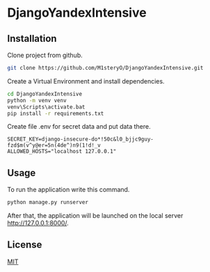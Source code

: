 # DjangoYandexIntensive

## Installation

Clone project from github.

```bash
git clone https://github.com/M1steryO/DjangoYandexIntensive.git
```


Create a Virtual Environment and install dependencies.

```bash
cd DjangoYandexIntensive
python -m venv venv
venv\Scripts\activate.bat
pip install -r requirements.txt
```

Create file .env for secret data and put data there.

```shell
SECRET_KEY=django-insecure-do*!50c&l0_bjjc9guy-fzd$m(v^y@er=5n(4de^)n9(1!d!_v
ALLOWED_HOSTS="localhost 127.0.0.1"
```

## Usage

To run the application write this command.

```bash
python manage.py runserver
```

After that, the application will be launched on the local server http://127.0.0.1:8000/.


## License
[MIT](https://choosealicense.com/licenses/mit/)

